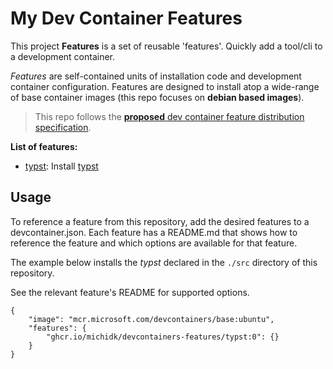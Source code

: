 # My Dev Container Features

This project **Features** is a set of reusable 'features'. Quickly add a tool/cli to a development container.

*Features* are self-contained units of installation code and development container configuration. Features are designed to install atop a wide-range of base container images (this repo focuses on **debian based images**).

> This repo follows the [**proposed**  dev container feature distribution specification](https://containers.dev/implementors/features-distribution/).

**List of features:**

* [typst](src/typst/README.md): Install [typst](https://github.com/typst/typst)

## Usage

To reference a feature from this repository, add the desired features to a devcontainer.json. Each feature has a README.md that shows how to reference the feature and which options are available for that feature.

The example below installs the *typst* declared in the `./src` directory of this repository.

See the relevant feature's README for supported options.

```jsonc
{
    "image": "mcr.microsoft.com/devcontainers/base:ubuntu",
    "features": {
        "ghcr.io/michidk/devcontainers-features/typst:0": {}
    }
}
```
